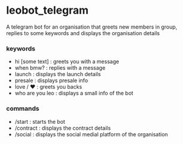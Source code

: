 # leobot_telegram

A telegram bot for an organisation that greets new members in group, replies to some keywords and displays the organisation details

### keywords

* hi [some text]    : greets you with a message
* when bmw?         : replies with a message
* launch            : displays the launch details
* presale           : displays presale info
* love / ♥          : greets you backs
* who are you leo   : displays a small info of the bot


### commands

* /start    : starts the bot
* /contract : displays the contract details
* /social   : displays the social medial platform of the organisation
